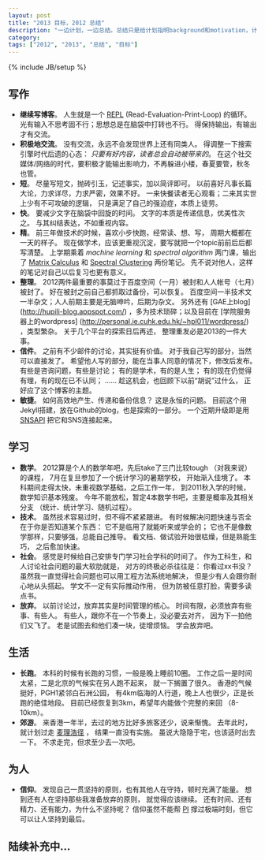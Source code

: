 ```yaml
---
layout: post
title: "2013 目标，2012 总结"
description: "一边计划，一边总结。总结只是给计划指明background和motivation，计划才是根本。"
category: 
tags: ["2012", "2013", "总结", "目标"]
---
```

{% include JB/setup %}

## 写作

   * **继续写博客**。
   人生就是一个
   [REPL](http://www.gigamonkeys.com/book/lather-rinse-repeat-a-tour-of-the-repl.html)
   (Read-Evaluation-Print-Loop) 
   的循环。
   光有输入不思考固不行；思想总是在脑袋中打转也不行。
   得保持输出，有输出才有交流。
   * **积极地交流**。
   没有交流，永远不会发现世界上还有同类人。
   得调整一下搜索引擎时代后遗的心态：
   _只要有好内容，读者总会自动被带来的_。
   在这个社交媒体/网络的时代，要积极才能输出影响力，不再躲进小楼，春夏要管，秋冬也管。
   * **短**。 
   尽量写短文，抛砖引玉，记述事实，加以简评即可。
   以前喜好凡事长篇大论，力求详尽，力求严密，效果不好。
   一来快餐读者无心观看；二来其实世上少有不可攻破的逻辑，
   只是满足了自己的强迫症，本质上徒劳。
   * **快**。
   要减少文字在脑袋中回旋的时间。
   文字的本质是传递信息，优美性次之。
   与其纠结表达，不如重视内容。
   * **精**。
   前三年做技术的时候，喜欢小步快跑，经常读、想、写，
   周期大概都在一天的样子。
   现在做学术，应该更重视沉淀，要写就把一个topic前前后后都写清楚。
   上学期乘着
   _machine learning_
   和
   _spectral algorithm_
   两门课，输出了
   [Matrix Calculus](https://github.com/hupili/tutorial/tree/master/matrix-calculus)
   和
   [Spectral Clustering](https://github.com/hupili/tutorial/tree/master/spectral-clustering)
   两份笔记。
   先不说对他人，这样的笔记对自己以后复习也更有意义。
   * **整理**。
   2012两件最重要的事莫过于百度空间（一月）被封和人人帐号（七月）被封了。
   好在被封之前自己都抓取过备份，可以恢复。
   百度空间一半技术文一半杂文；人人前期主要是无脑呻吟，后期为杂文。
   另外还有
   [GAE上blog]
   (http://hupili-blog.appspot.com/)
   ，多为技术琐碎；以及目前在
   [学院服务器上的wordpress]
   (http://personal.ie.cuhk.edu.hk/~hpl011/wordpress/)
   ，类型繁杂。
   关于几个平台的探索日后再述，
   整理重发必是2013的一件大事。
   * **信件**。
   之前有不少邮件的讨论，其实挺有价值。
   对于我自己写的部分，当然可以直接发了。
   希望他人写的部分，能在当事人同意的情况下，修改后发布。
   有些是咨询问题，有些是讨论；
   有的是学术，有的是人生；
   有的现在仍觉得有理，有的现在已不认同；
   ……
   趁这机会，也回顾下以前“胡说”过什么，
   正好应了这个博客的主题。
   * **敏捷**。
   如何高效地产生、传递和备份信息？
   这是永恒的问题。
   目前这个用Jekyll搭建，放在Github的blog，也是探索的一部分。
   一个近期升级即是用
   [SNSAPI](https://github.com/hupili/snsapi/)
   把它和SNS连接起来。

## 学习

   * **数学**。
   2012算是个人的数学年吧，先后take了三门比较tough
   （对我来说）的课程，
   7月在复旦参加了一个统计学习的暑期学校，
   开始渐入佳境了。
   本科期间走得太快，未重视数学基础，之后工作一年，
   到2011秋入学的时候，数学知识基本残废。
   今年不能放松，暂定4本数学书吧，主要是概率及其相关分支
   （统计、统计学习、随机过程）。
   * **技术**。
   虽然技术容易过时，但不得不紧紧跟进。
   有时候解决问题快速与否全在于你是否知道某个东西：
   它不是临用了就能听来或学会的；
   它也不是像数学那样，只要够强，总能自己推导。
   看文档、做试验开始很枯燥，但是熟能生巧，
   之后愈加快速。
   * **社会**。
   感觉是时候给自己安排专门学习社会学科的时间了。
   作为工科生，和人讨论社会问题的最大软肋就是，
   对方的终极必杀往往是：
   你看过xx书没？
   虽然我一直觉得社会问题也可以用工程方法系统地解决，
   但是少有人会跟你耐心地从头搭起。
   学文不一定有实际推动作用，
   但为防被任意打脸，需要多读点书。
   * **放弃**。
   以前讨论过，放弃其实是时间管理的核心。
   时间有限，必须放弃有些事、有些人。
   有些人，跟你不在一个节奏上，没必要去对齐，
   因为下一拍他们又飞了。
   老是试图去和他们凑一块，徒增烦恼。
   学会放弃吧。
   
## 生活

   * **长跑**。
   本科的时候有长跑的习惯，一般是晚上睡前10圈。
   工作之后一是时间太紧，二是北京的气候实在另人跑不起来，
   就一下搁置了很久。
   香港的气候挺好，PGH1紧邻白石洲公园，
   有4km临海的人行道，晚上人也很少，正是长跑的绝佳地段。
   目前已经恢复到3km，希望年内能做个完整的来回 （8-10km）。
   * **郊游**。
   来香港一年半，去过的地方比好多旅客还少，说来惭愧。
   去年此时，就计划过走
   [麦理浩径](http://zh.wikipedia.org/wiki/%E9%BA%A5%E7%90%86%E6%B5%A9%E5%BE%91)
   ，
   结果一直没有实施。
   虽说大隐隐于宅，也该适时出去一下。
   不求走完，但求至少去一次吧。

## 为人

   * **信仰**。
   发现自己一贯坚持的原则，也有其他人在守持，顿时充满了能量。
   想到还有人在坚持那些我准备放弃的原则，
   就觉得应该继续。
   还有时间、还有精力、还有能力，为什么不坚持呢？
   信仰虽然不能帮
   [PI](http://zh.wikipedia.org/zh-hk/%E5%B0%91%E5%B9%B4Pi%E7%9A%84%E5%A5%87%E5%B9%BB%E6%BC%82%E6%B5%81_%28%E7%94%B5%E5%BD%B1%29)
   撑过极端时刻，但它可以让人坚持到最后。

## 陆续补充中...
